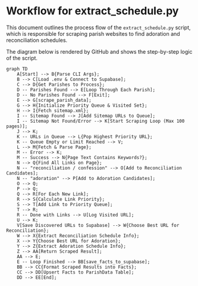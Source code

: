 # Workflow for extract_schedule.py

This document outlines the process flow of the `extract_schedule.py` script, which is responsible for scraping parish websites to find adoration and reconciliation schedules.

The diagram below is rendered by GitHub and shows the step-by-step logic of the script.

```mermaid
graph TD
    A[Start] --> B{Parse CLI Args};
    B --> C[Load .env & Connect to Supabase];
    C --> D{Get Parishes to Process};
    D -- Parishes Found --> E[Loop Through Each Parish];
    D -- No Parishes Found --> F[Exit];
    E --> G[scrape_parish_data];
    G --> H{Initialize Priority Queue & Visited Set};
    H --> I{Fetch sitemap.xml};
    I -- Sitemap Found --> J[Add Sitemap URLs to Queue];
    I -- Sitemap Not Found/Error --> K[Start Scraping Loop (Max 100 pages)];
    J --> K;
    K -- URLs in Queue --> L{Pop Highest Priority URL};
    K -- Queue Empty or Limit Reached --> V;
    L --> M{Fetch & Parse Page};
    M -- Error --> K;
    M -- Success --> N{Page Text Contains Keywords?};
    N --> Q{Find All Links on Page};
    N -- "reconciliation / confession" --> O[Add to Reconciliation Candidates];
    N -- "adoration" --> P[Add to Adoration Candidates];
    O --> Q;
    P --> Q;
    Q --> R[For Each New Link];
    R --> S{Calculate Link Priority};
    S --> T[Add Link to Priority Queue];
    T --> R;
    R -- Done with Links --> U[Log Visited URL];
    U --> K;
    V[Save Discovered URLs to Supabase] --> W{Choose Best URL for Reconciliation};
    W --> X{Extract Reconciliation Schedule Info};
    X --> Y{Choose Best URL for Adoration};
    Y --> Z{Extract Adoration Schedule Info};
    Z --> AA[Return Scraped Result];
    AA --> E;
    E -- Loop Finished --> BB[save_facts_to_supabase];
    BB --> CC{Format Scraped Results into Facts};
    CC --> DD[Upsert Facts to ParishData Table];
    DD --> EE[End];
```
